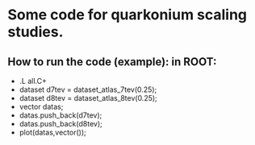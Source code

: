 # Some code for quarkonium scaling studies.

## How to run the code (example): in ROOT:
- .L all.C+
- dataset d7tev = dataset_atlas_7tev(0.25); 
- dataset d8tev = dataset_atlas_8tev(0.25); 
- vector<dataset> datas; 
- datas.push_back(d7tev); 
- datas.push_back(d8tev); 
- plot(datas,vector<dataset>());
